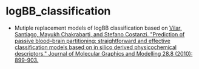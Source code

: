 # logBB_classification

- Mutiple replacement models of logBB classification based on [Vilar, Santiago, Mayukh Chakrabarti, and Stefano Costanzi. "Prediction of passive blood–brain partitioning: straightforward and effective classification models based on in silico derived physicochemical descriptors." Journal of Molecular Graphics and Modelling 28.8 (2010): 899-903.](http://www.ncbi.nlm.nih.gov/pubmed/20427217)
